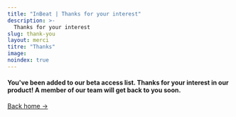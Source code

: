 ```yaml
---
title: "InBeat | Thanks for your interest"
description: >-
  Thanks for your interest
slug: thank-you
layout: merci
titre: "Thanks"
image: 
noindex: true
---
```

#### You've been added to our beta access list. Thanks for your interest in our product! A member of our team will get back to you soon. 

[Back home →](/)